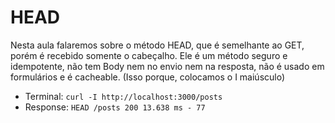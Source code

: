 # HEAD

Nesta aula falaremos sobre o método HEAD, que é semelhante ao GET, porém é recebido somente o cabeçalho. Ele é um método seguro e idempotente, não tem Body nem no envio nem na resposta, não é usado em formulários e é cacheable. (Isso porque, colocamos o I maiúsculo)

- Terminal: `curl -I http://localhost:3000/posts`
- Response: `HEAD /posts 200 13.638 ms - 77`